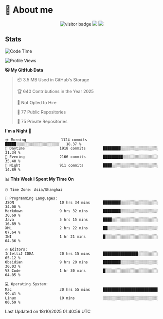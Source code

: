 <!-- ![](https://youpai.roccoshi.top/img/20200804214216.png) -->

# 🧐 About me
 
<p align="center">
<img src="https://visitor-badge.laobi.icu/badge?page_id=Lincest.Lincest&title=hits" alt="visitor badge"/>
<a href="mailto:imroccoshi@gmail.com"><img src="https://img.shields.io/badge/gmail-imroccoshi%40gmail.com-red"></a>
<a href="https://blog.roccoshi.top"><img src="https://img.shields.io/badge/blog-roccoshi-green"></a>
</p>

## Stats

<!--START_SECTION:waka-->
![Code Time](http://img.shields.io/badge/Code%20Time-2%2C844%20hrs%2033%20mins-blue)

![Profile Views](http://img.shields.io/badge/Profile%20Views-0-blue)

**🐱 My GitHub Data** 

> 📦 3.5 MB Used in GitHub's Storage 
 > 
> 🏆 640 Contributions in the Year 2025
 > 
> 🚫 Not Opted to Hire
 > 
> 📜 77 Public Repositories 
 > 
> 🔑 75 Private Repositories 
 > 
**I'm a Night 🦉** 

```text
🌞 Morning                1124 commits        █████░░░░░░░░░░░░░░░░░░░░   18.37 % 
🌆 Daytime                1918 commits        ████████░░░░░░░░░░░░░░░░░   31.34 % 
🌃 Evening                2166 commits        █████████░░░░░░░░░░░░░░░░   35.40 % 
🌙 Night                  911 commits         ████░░░░░░░░░░░░░░░░░░░░░   14.89 % 
```


📊 **This Week I Spent My Time On** 

```text
🕑︎ Time Zone: Asia/Shanghai

💬 Programming Languages: 
JSON                     10 hrs 34 mins      ████████░░░░░░░░░░░░░░░░░   34.00 % 
Markdown                 9 hrs 32 mins       ████████░░░░░░░░░░░░░░░░░   30.69 % 
Java                     5 hrs 15 mins       ████░░░░░░░░░░░░░░░░░░░░░   16.89 % 
XML                      2 hrs 22 mins       ██░░░░░░░░░░░░░░░░░░░░░░░   07.64 % 
INI                      1 hr 21 mins        █░░░░░░░░░░░░░░░░░░░░░░░░   04.36 % 

🔥 Editors: 
IntelliJ IDEA            20 hrs 15 mins      ████████████████░░░░░░░░░   65.12 % 
Obsidian                 9 hrs 20 mins       ████████░░░░░░░░░░░░░░░░░   30.03 % 
VS Code                  1 hr 30 mins        █░░░░░░░░░░░░░░░░░░░░░░░░   04.85 % 

💻 Operating System: 
Mac                      30 hrs 55 mins      █████████████████████████   99.41 % 
Linux                    10 mins             ░░░░░░░░░░░░░░░░░░░░░░░░░   00.59 % 
```


 Last Updated on 18/10/2025 01:40:56 UTC
<!--END_SECTION:waka-->


